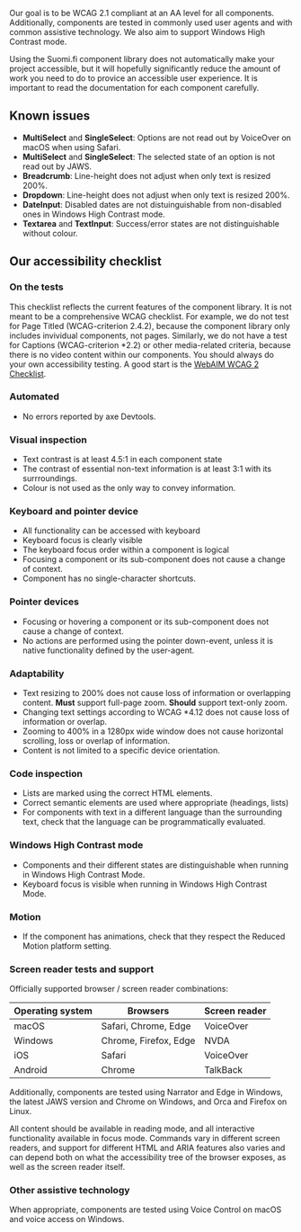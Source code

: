 Our goal is to be WCAG 2.1 compliant at an AA level for all components. Additionally, components are tested in commonly used user agents and with common assistive technology. We also aim to support Windows High Contrast mode.

Using the Suomi.fi component library does not automatically make your project accessible, but it will hopefully significantly reduce the amount of work you need to do to provice an accessible user experience. It is important to read the documentation for each component carefully.

## Known issues

* **MultiSelect** and **SingleSelect**: Options are not read out by VoiceOver on macOS when using Safari.
* **MultiSelect** and **SingleSelect**: The selected state of an option is not read out by JAWS.
* **Breadcrumb**: Line-height does not adjust when only text is resized 200%.
* **Dropdown**: Line-height does not adjust when only text is resized 200%.
* **DateInput**: Disabled dates are not distuinguishable from non-disabled ones in Windows High Contrast mode.
* **Textarea** and **TextInput**: Success/error states are not distinguishable without colour.

## Our accessibility checklist

### On the tests

This checklist reflects the current features of the component library. It is not meant to be a comprehensive WCAG checklist. For example, we do not test for Page Titled (WCAG-criterion 2.4.2), because the component library only includes invividual components, not pages. Similarly, we do not have a test for Captions (WCAG-criterion *2.2) or other media-related criteria, because there is no video content within our components. You should always do your own accessibility testing. A good start is the <a href="https://webaim.org/standards/wcag/checklist">WebAIM WCAG 2 Checklist</a>.

### Automated

* No errors reported by axe Devtools.

### Visual inspection

* Text contrast is at least 4.5:1 in each component state
* The contrast of essential non-text information is at least 3:1 with its surrroundings.
* Colour is not used as the only way to convey information.

### Keyboard and pointer device

* All functionality can be accessed with keyboard
* Keyboard focus is clearly visible
* The keyboard focus order within a component is logical
* Focusing a component or its sub-component does not cause a change of context.
* Component has no single-character shortcuts.

### Pointer devices

* Focusing or hovering a component or its sub-component does not cause a change of context.
* No actions are performed using the pointer down-event, unless it is native functionality defined by the user-agent.

### Adaptability

* Text resizing to 200% does not cause loss of information or overlapping content. **Must** support full-page zoom. **Should** support text-only zoom. 
* Changing text settings according to WCAG *4.12 does not cause loss of information or overlap.
* Zooming to 400% in a 1280px wide window does not cause horizontal scrolling, loss or overlap of information.
* Content is not limited to a specific device orientation.

### Code inspection

* Lists are marked using the correct HTML elements.
* Correct semantic elements are used where appropriate (headings, lists)
* For components with text in a different language than the surrounding text, check that the language can be programmatically evaluated.

### Windows High Contrast mode

* Components and their different states are distinguishable when running in Windows High Contrast Mode.
* Keyboard focus is visible when running in Windows High Contrast Mode.

### Motion

* If the component has animations, check that they respect the Reduced Motion platform setting.

### Screen reader tests and support

Officially supported browser / screen reader combinations:

| Operating system | Browsers              | Screen reader |
| ---------------- | --------------------- | ------------- |
| macOS            | Safari, Chrome, Edge  | VoiceOver     |
| Windows          | Chrome, Firefox, Edge | NVDA          |
| iOS              | Safari                | VoiceOver     |
| Android          | Chrome                | TalkBack      |

Additionally, components are tested using Narrator and Edge in Windows, the latest JAWS version and Chrome on Windows, and Orca and Firefox on Linux. 

All content should be available in reading mode, and all interactive functionality  available in focus mode. Commands vary in different screen readers, and support for different HTML and ARIA features also varies and can depend both on what the accessibility tree of the browser exposes, as well as the screen reader itself.

### Other assistive technology

When appropriate, components are tested using Voice Control on macOS and voice access on Windows.
